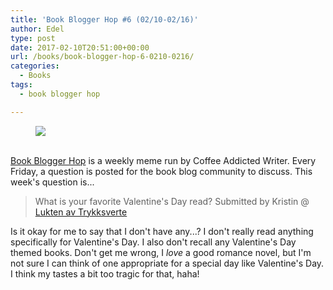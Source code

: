 ```yaml
---
title: 'Book Blogger Hop #6 (02/10-02/16)'
author: Edel
type: post
date: 2017-02-10T20:51:00+00:00
url: /books/book-blogger-hop-6-0210-0216/
categories:
  - Books
tags:
  - book blogger hop

---
```

<figure><a rel="_nofollow" href="http://www.coffeeaddictedwriter.com/p/blog-page.html"><img src="https://i1.wp.com/3.bp.blogspot.com/-2bKizvp-A9w/WEjGAM4OjJI/AAAAAAAAV50/nU3xHQNtvSQQ8dRsB8OueG061E99KPrYACLcB/s1600/Book%2BBlogger%2BHop%2B%2528Final%2529.png?w=663&#038;ssl=1" data-recalc-dims="1" /></a></figure> 

<a rel="_nofollow" href="http://www.coffeeaddictedwriter.com/p/blog-page.html"></a>

<a rel="_nofollow" href="http://www.coffeeaddictedwriter.com/p/blog-page.html"><br /> </a><a rel="_nofollow" href="http://www.coffeeaddictedwriter.com/p/blog-page.html">Book Blogger Hop</a> is a weekly meme run by Coffee Addicted Writer. Every Friday, a question is posted for the book blog community to discuss. This week's question is...

> What is your favorite Valentine's Day read? Submitted by Kristin @ [Lukten av Trykksverte][1]

Is it okay for me to say that I don't have any...? I don't really read anything specifically for Valentine's Day. I also don't recall any Valentine's Day themed books. Don't get me wrong, I _love_ a good romance novel, but I'm not sure I can think of one appropriate for a special day like Valentine's Day. I think my tastes a bit too tragic for that, haha!

 [1]: http://luktenavtrykksverte.blogspot.no/